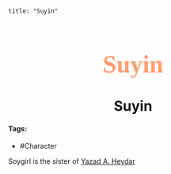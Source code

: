 ```markdown

title: "Suyin"

```

<h1 align="center" style="color: #FF9E71; font-family:pso2_font; font-size:50px;">Suyin </h1>
<h1 align="center">Suyin</h1>

#### Tags:
- #Character

Soygirl is the sister of [Yazad A. Heydar](Characters/Yazad%20A.%20Heydar.md)